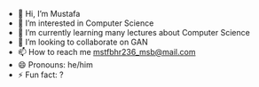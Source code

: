 - 👋 Hi, I’m Mustafa
- 👀 I’m interested in Computer Science
- 🌱 I’m currently learning many lectures about Computer Science
- 💞️ I’m looking to collaborate on GAN
- 📫 How to reach me mstfbhr236_msb@mail.com
- 😄 Pronouns: he/him
- ⚡ Fun fact: ?

<!---
bluecheetah-bc/bluecheetah-bc is a ✨ special ✨ repository because its `README.md` (this file) appears on your GitHub profile.
You can click the Preview link to take a look at your changes.
--->
